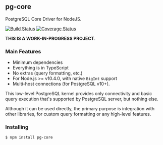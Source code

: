 pg-core
-------

PostgreSQL Core Driver for NodeJS.

[![Build Status](https://travis-ci.org/vitaly-t/pg-core.svg?branch=master)](https://travis-ci.org/vitaly-t/pg-core)
[![Coverage Status](https://coveralls.io/repos/vitaly-t/pg-core/badge.svg?branch=master)](https://coveralls.io/r/vitaly-t/pg-core?branch=master)

**THIS IS A WORK-IN-PROGRESS PROJECT**.

### Main Features

* Minimum dependencies
* Everything is in TypeScript
* No extras (query formatting, etc.)
* For Node.js >= v10.4.0, with native `BigInt` support
* Multi-host connections (for PostgreSQL v10+).

This low-level PostgreSQL kernel provides only connectivity and basic query execution
that's supported by PostgreSQL server, but nothing else.

Although it can be used directly, the primary purpose is integration with other
libraries, for custom query formatting or any high-level features.

### Installing

```
$ npm install pg-core
```

